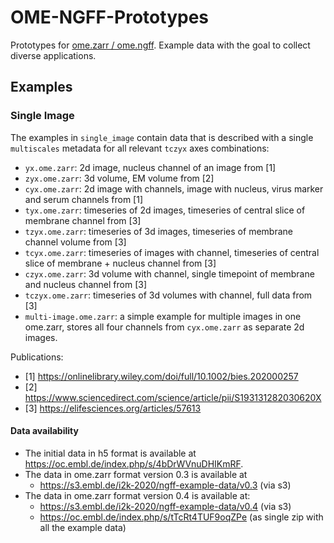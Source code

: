 # OME-NGFF-Prototypes

Prototypes for [ome.zarr / ome.ngff](https://github.com/ome/ngff). Example data with the goal to collect diverse applications.

## Examples

### Single Image

The examples in `single_image` contain data that is described with a single `multiscales` metadata for all relevant `tczyx` axes combinations:
- `yx.ome.zarr`: 2d image, nucleus channel of an image from [1]
- `zyx.ome.zarr`: 3d volume, EM volume from [2]
- `cyx.ome.zarr`: 2d image with channels, image with nucleus, virus marker and serum channels from [1]
- `tyx.ome.zarr`: timeseries of 2d images, timeseries of central slice of membrane channel from [3]
- `tzyx.ome.zarr`: timeseries of 3d images, timeseries of membrane channel volume from [3]
- `tcyx.ome.zarr`: timeseries of images with channel, timeseries of central slice of membrane + nucleus channel from [3]
- `czyx.ome.zarr`: 3d volume with channel, single timepoint of membrane and nucleus channel from [3]
- `tczyx.ome.zarr`: timeseries of 3d volumes with channel, full data from [3]
- `multi-image.ome.zarr`: a simple example for multiple images in one ome.zarr, stores all four channels from `cyx.ome.zarr` as separate 2d images.

Publications:
- [1] https://onlinelibrary.wiley.com/doi/full/10.1002/bies.202000257
- [2] https://www.sciencedirect.com/science/article/pii/S193131282030620X
- [3] https://elifesciences.org/articles/57613

#### Data availability
- The initial data in h5 format is available at https://oc.embl.de/index.php/s/4bDrWVnuDHIKmRF.
- The data in ome.zarr format version 0.3 is available at 
    - https://s3.embl.de/i2k-2020/ngff-example-data/v0.3 (via s3)
- The data in ome.zarr format version 0.4 is available at:
    - https://s3.embl.de/i2k-2020/ngff-example-data/v0.4 (via s3)
    - https://oc.embl.de/index.php/s/tTcRt4TUF9oqZPe (as single zip with all the example data)
